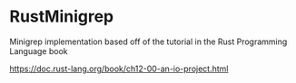 # RustMinigrep
Minigrep implementation based off of the tutorial in the Rust Programming Language book

https://doc.rust-lang.org/book/ch12-00-an-io-project.html
